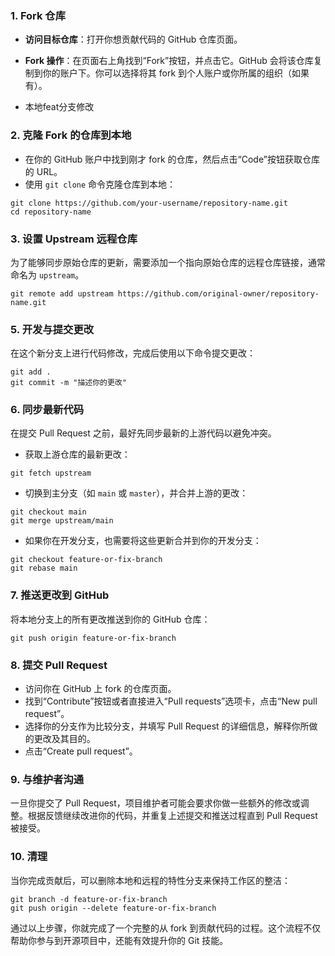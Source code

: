 ### 1. Fork 仓库

- **访问目标仓库**：打开你想贡献代码的 GitHub 仓库页面。
- **Fork 操作**：在页面右上角找到“Fork”按钮，并点击它。GitHub 会将该仓库复制到你的账户下。你可以选择将其 fork 到个人账户或你所属的组织（如果有）。

- 本地feat分支修改
### 2. 克隆 Fork 的仓库到本地
- 在你的 GitHub 账户中找到刚才 fork 的仓库，然后点击“Code”按钮获取仓库的 URL。
- 使用 `git clone` 命令克隆仓库到本地：

```
git clone https://github.com/your-username/repository-name.git
cd repository-name
```

### 3. 设置 Upstream 远程仓库

为了能够同步原始仓库的更新，需要添加一个指向原始仓库的远程仓库链接，通常命名为 `upstream`。

```
git remote add upstream https://github.com/original-owner/repository-name.git
```


### 5. 开发与提交更改

在这个新分支上进行代码修改，完成后使用以下命令提交更改：

```
git add .
git commit -m "描述你的更改"
```

### 6. 同步最新代码

在提交 Pull Request 之前，最好先同步最新的上游代码以避免冲突。

- 获取上游仓库的最新更改：


```
git fetch upstream
```

- 切换到主分支（如 `main` 或 `master`），并合并上游的更改：


```
git checkout main
git merge upstream/main
```

- 如果你在开发分支，也需要将这些更新合并到你的开发分支：


```
git checkout feature-or-fix-branch
git rebase main
```

### 7. 推送更改到 GitHub

将本地分支上的所有更改推送到你的 GitHub 仓库：

```
git push origin feature-or-fix-branch
```

### 8. 提交 Pull Request

- 访问你在 GitHub 上 fork 的仓库页面。
- 找到“Contribute”按钮或者直接进入“Pull requests”选项卡，点击“New pull request”。
- 选择你的分支作为比较分支，并填写 Pull Request 的详细信息，解释你所做的更改及其目的。
- 点击“Create pull request”。

### 9. 与维护者沟通

一旦你提交了 Pull Request，项目维护者可能会要求你做一些额外的修改或调整。根据反馈继续改进你的代码，并重复上述提交和推送过程直到 Pull Request 被接受。

### 10. 清理

当你完成贡献后，可以删除本地和远程的特性分支来保持工作区的整洁：

```
git branch -d feature-or-fix-branch
git push origin --delete feature-or-fix-branch
```

通过以上步骤，你就完成了一个完整的从 fork 到贡献代码的过程。这个流程不仅帮助你参与到开源项目中，还能有效提升你的 Git 技能。
